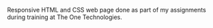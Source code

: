 Responsive HTML and CSS web page done as part of my assignments during training at The One Technologies.